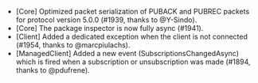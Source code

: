 * [Core] Optimized packet serialization of PUBACK and PUBREC packets for protocol version 5.0.0 (#1939, thanks to @Y-Sindo).
* [Core] The package inspector is now fully async (#1941).
* [Client] Added a dedicated exception when the client is not connected (#1954, thanks to @marcpiulachs).
* [ManagedClient] Added a new event (SubscriptionsChangedAsync) which is fired when a subscription or unsubscription was made (#1894, thanks to @pdufrene).
